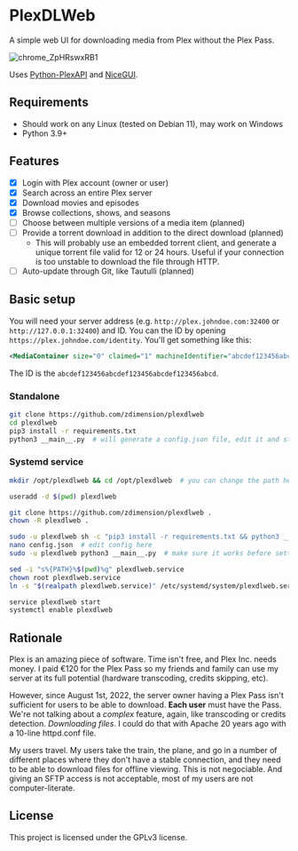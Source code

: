 # PlexDLWeb

A simple web UI for downloading media from Plex without the Plex Pass.

![chrome_ZpHRswxRB1](https://github.com/zdimension/plexdlweb/assets/4533568/c085d892-78d6-48ab-8290-55677daaac41)

Uses [Python-PlexAPI](https://github.com/pkkid/python-plexapi) and [NiceGUI](https://github.com/zauberzeug/nicegui).

## Requirements

- Should work on any Linux (tested on Debian 11), may work on Windows
- Python 3.9+

## Features

- [x] Login with Plex account (owner or user)
- [x] Search across an entire Plex server
- [x] Download movies and episodes
- [x] Browse collections, shows, and seasons
- [ ] Choose between multiple versions of a media item (planned)
- [ ] Provide a torrent download in addition to the direct download (planned)
  - This will probably use an embedded torrent client, and generate a unique torrent file valid for 12 or 24 hours. Useful if your connection is too unstable to download the file through HTTP.
- [ ] Auto-update through Git, like Tautulli (planned)

## Basic setup

You will need your server address (e.g. `http://plex.johndoe.com:32400` or `http://127.0.0.1:32400`) and ID. You can the ID by opening `https://plex.johndoe.com/identity`. You'll get something like this:

```xml
<MediaContainer size="0" claimed="1" machineIdentifier="abcdef123456abcdef123456abcdef123456abcd" version="1.32.5.7516-8f4248874"> </MediaContainer>
```

The ID is the `abcdef123456abcdef123456abcdef123456abcd`.

### Standalone

```bash
git clone https://github.com/zdimension/plexdlweb
cd plexdlweb
pip3 install -r requirements.txt
python3 __main__.py  # will generate a config.json file, edit it and start again
```

### Systemd service

```bash
mkdir /opt/plexdlweb && cd /opt/plexdlweb  # you can change the path here

useradd -d $(pwd) plexdlweb

git clone https://github.com/zdimension/plexdlweb .
chown -R plexdlweb .

sudo -u plexdlweb sh -c "pip3 install -r requirements.txt && python3 __main__.py"
nano config.json  # edit config here
sudo -u plexdlweb python3 __main__.py  # make sure it works before setting up the service

sed -i "s%{PATH}%$(pwd)%g" plexdlweb.service
chown root plexdlweb.service
ln -s "$(realpath plexdlweb.service)" /etc/systemd/system/plexdlweb.service

service plexdlweb start
systemctl enable plexdlweb
```

## Rationale

Plex is an amazing piece of software. Time isn't free, and Plex Inc. needs money. I paid €120 for the Plex Pass so my friends and family can use my server at its full potential (hardware transcoding, credits skipping, etc).

However, since August 1st, 2022, the server owner having a Plex Pass isn't sufficient for users to be able to download. **Each user** must have the Pass. We're not talking about a *complex* feature, again, like transcoding or credits detection. *Downloading files*. I could do that with Apache 20 years ago with a 10-line httpd.conf file.

My users travel. My users take the train, the plane, and go in a number of different places where they don't have a stable connection, and they need to be able to download files for offline viewing. This is not negociable. And giving an SFTP access is not acceptable, most of my users are not computer-literate.

## License

This project is licensed under the GPLv3 license.

